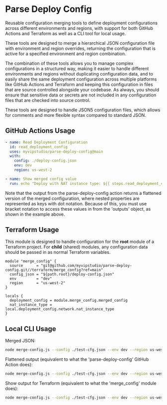 # Parse Deploy Config

Reusable configuration merging tools to define deployment configurations across different environments and regions, with
support for both GitHub Actions and Terraform as well as a CLI tool for local usage.

These tools are designed to merge a hierarchical JSON configuration file with environment and region overrides,
returning the configuration that is active for a specified environment and region combination.

The combination of these tools allows you to manage complex configurations in a structured way, making it easier to
handle different environments and regions without duplicating configuration data, and to easily share the same
deployment configuration across multiple platforms like GitHub Actions and Terraform and keeping this configuration
in files that are source controlled alongside your codebase. As always, you should ensure that sensitive data or secrets
are not included in any configuration files that are checked into source control.

These tools are designed to handle JSON5 configuration files, which allows for comments and more flexible syntax
compared to standard JSON.


## GitHub Actions Usage

```yaml
- name: Read Deployment Configuration
  id: read_deployment_config
  uses: myvipstudio/parse-deploy-config@main
  with:
    config: ./deploy-config.json
    env: dev
    region: us-west-2

- name: Show merged config value
  run: echo "Deploy with NAT instance type: ${{ steps.read_deployment_config.outputs['network.nat_instance_type'] }}"
```

Note that the output from the parse-deploy-config action returns a flattened version of the merged configuration, where
nested properties are represented as keys with dot notation. Because of this, you must use bracket notation to access
these values in from the 'outputs' object, as shown in the example above.


## Terraform Usage

This module is designed to handle configuration for the **root** module of a Terraform project. For **child** (shared)
modules, any configuration data should be passed in as normal Terraform variables.

```hcl
module "merge_config" {
  source      = "git@github.com/myvipstudio/parse-deploy-config.git//terraform/merge_config?ref=main"
  config_json = "${path.root}/deploy-config.json"
  env         = "dev"
  region      = "us-west-2"
}

locals {
  deployment_config = module.merge_config.merged_config
  nat_instance_type = local.deployment_config.network.nat_instance_type
}
```


## Local CLI Usage

Merged JSON:
```sh
node merge-config.js --config ./test-cfg.json --env dev --region us-west-2 --output json
```

Flattened output (equivalent to what the 'parse-deploy-config' GitHub Action does):
```sh
node merge-config.js --config ./test-cfg.json --env dev --region us-west-2 --output flatten
```

Show output for Terraform (equivalent to what the 'merge_config' module does):
```sh
node merge-config.js --config ./test-cfg.json --env dev --region us-west-2 --output json --terraform
```
